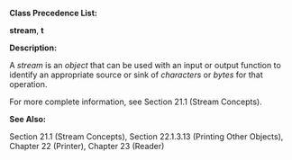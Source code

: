  

**Class Precedence List:** 

**stream**, **t** 

**Description:** 

A *stream* is an *object* that can be used with an input or output function to identify an appropriate source or sink of *characters* or *bytes* for that operation. 

For more complete information, see Section 21.1 (Stream Concepts). 

**See Also:** 

Section 21.1 (Stream Concepts), Section 22.1.3.13 (Printing Other Objects), Chapter 22 (Printer), Chapter 23 (Reader) 

